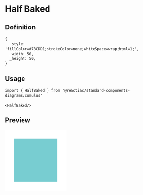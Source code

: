 # Half Baked

## Definition

```
{
  _style: 'fillColor=#78CDD1;strokeColor=none;whiteSpace=wrap;html=1;',
  _width: 50,
  _height: 50,
}
```

## Usage

```
import { HalfBaked } from '@reactiac/standard-components-diagrams/cumulus'

<HalfBaked/>
```

## Preview

<img src="./half-baked.png" width="200"/>
